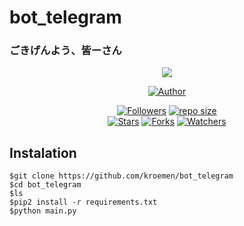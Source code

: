 # bot_telegram
### ごきげんよう、皆ーさん
<p align="center">
<img src="https://github.com/ani-github/animegifs/blob/gh-pages/chu2/wheeeee.gif" widht="38px">
</p>
<p align="center"> 
<a href="https://github.com/kroemen"><img title="Author" src="https://img.shields.io/badge/Author-Kroemen-blue?style=for-the-badge&logo=github"></a>
</p>
<p align="center">
    <a href="https://github.com/kroemen/followers"><img title="Followers" src=https://img.shields.io/github/followers/NazwaS?style=flat-square"></a>
    <a href="#"><img title="repo size" src="https://img.shields.io/github/repo-size/kroemen/bot_telegram?style=flat-square"></a>
    </br>
    <a href="https://github.com/kroemen/bot_telegram/stargazers"><img title="Stars" src="https://img.shields.io/github/stars/kroemen/bot_telegram?style=flat-square"></a>
    <a href="https://github.com/kroemen/bot_telegram/network/members"><img title="Forks" src="https://img.shields.io/github/forks/kroemen/bot_telegram?style=flat-square"></a>
    <a href="https://github.com/kroemen/bot_telegram/watchers"><img title="Watchers" src="https://img.shields.io/github/watchers/kroemen/bot_telegram?style=flat-square"></a>
</p>

## Instalation
```
$git clone https://github.com/kroemen/bot_telegram
$cd bot_telegram
$ls
$pip2 install -r requirements.txt
$python main.py
```
